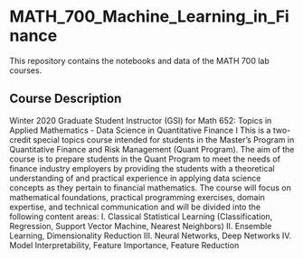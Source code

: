 # MATH_700_Machine_Learning_in_Finance
This repository contains the notebooks and data of the MATH 700 lab courses.


## Course Description
Winter 2020
Graduate Student Instructor (GSI) for Math 652: Topics in Applied Mathematics - Data Science in Quantitative Finance I
This is a two-credit special topics course intended for students in the Master’s Program in Quantitative Finance and Risk Management (Quant Program). The aim of the course is to prepare students in the Quant Program to meet the needs of finance industry employers by providing the students with a theoretical understanding of and practical experience in applying data science concepts as they pertain to financial mathematics. The course will focus on mathematical foundations, practical programming exercises, domain expertise, and technical communication and will be divided into the following content areas:
I. Classical Statistical Learning (Classification, Regression, Support Vector Machine, Nearest Neighbors)
II. Ensemble Learning, Dimensionality Reduction
III. Neural Networks, Deep Networks
IV. Model Interpretability, Feature Importance, Feature Reduction
